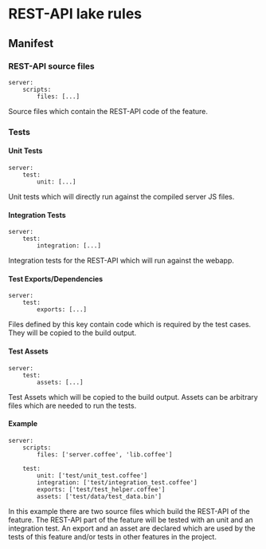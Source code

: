# REST-API lake rules

## Manifest

### REST-API source files
    server:
        scripts:
            files: [...]

Source files which contain the REST-API code of the feature.

### Tests

#### Unit Tests
    server:
        test:
            unit: [...]

Unit tests which will directly run against the compiled server JS files.

#### Integration Tests
    server:
        test:
            integration: [...]

Integration tests for the REST-API which will run against the webapp.

#### Test Exports/Dependencies
    server:
        test:
            exports: [...]

Files defined by this key contain code which is required by the test cases. They will be copied to the build output.

#### Test Assets
    server:
        test:
            assets: [...]

Test Assets which will be copied to the build output. Assets can be arbitrary files which are needed to run the tests.

#### Example
    server:
        scripts:
            files: ['server.coffee', 'lib.coffee']

        test:
            unit: ['test/unit_test.coffee']
            integration: ['test/integration_test.coffee']
            exports: ['test/test_helper.coffee']
            assets: ['test/data/test_data.bin']

In this example there are two source files which build the REST-API of the feature. The REST-API part of the feature
 will be tested with an unit and an integration test. An export and an asset are declared which are used by the tests of
 this feature and/or tests in other features in the project.
